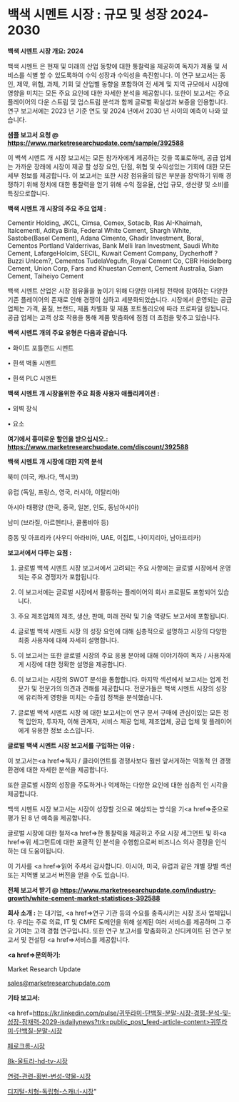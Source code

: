 # 백색 시멘트 시장 : 규모 및 성장 2024-2030

<strong>백색 시멘트 시장 개요: 2024</strong>

백색 시멘트 은 현재 및 미래의 산업 동향에 대한 통찰력을 제공하여 독자가 제품 및 서비스를 식별 할 수 있도록하여 수익 성장과 수익성을 촉진합니다. 이 연구 보고서는 동인, 제약, 위협, 과제, 기회 및 산업별 동향을 포함하여 전 세계 및 지역 규모에서 시장에 영향을 미치는 모든 주요 요인에 대한 자세한 분석을 제공합니다. 또한이 보고서는 주요 플레이어의 다운 스트림 및 업스트림 분석과 함께 글로벌 확실성과 보증을 인용합니다. 연구 보고서에는 2023 년 기준 연도 및 2024 년에서 2030 년 사이의 예측이 나와 있습니다.



<strong>샘플 보고서 요청 @ <a href=https://www.marketresearchupdate.com/sample/392588>https://www.marketresearchupdate.com/sample/392588</a></strong>

이 백색 시멘트 개 시장 보고서는 모든 참가자에게 제공하는 것을 목표로하며, 공급 업체는 가까운 장래에 시장이 제공 할 성장 요인, 단점, 위협 및 수익성있는 기회에 대한 모든 세부 정보를 제공합니다. 이 보고서는 또한 시장 점유율의 많은 부분을 장악하기 위해 경쟁하기 위해 정치에 대한 통찰력을 얻기 위해 수익 점유율, 산업 규모, 생산량 및 소비를 특징으로합니다.



<strong>백색 시멘트 개 시장의 주요 주요 업체 :</strong>

Cementir Holding, JKCL, Cimsa, Cemex, Sotacib, Ras AI-Khaimah, Italcementi, Aditya Birla, Federal White Cement, Shargh White, Sastobe(Basel Cement), Adana Cimento, Ghadir Investment, Boral, Cementos Portland Valderrivas, Bank Melli Iran Investment, Saudi White Cement, LafargeHolcim, SECIL, Kuwait Cement Company, Dycherhoff ?Buzzi Unlcem?, Cementos TudelaVegufn, Royal Cement Co, CBR Heidelberg Cement, Union Corp, Fars and Khuestan Cement, Cement Australia, Siam Cement, Taiheiyo Cement

백색 시멘트 산업은 시장 점유율을 높이기 위해 다양한 마케팅 전략에 참여하는 다양한 기존 플레이어의 존재로 인해 경쟁이 심하고 세분화되었습니다. 시장에서 운영되는 공급 업체는 가격, 품질, 브랜드, 제품 차별화 및 제품 포트폴리오에 따라 프로파일 링됩니다. 공급 업체는 고객 상호 작용을 통해 제품 맞춤화에 점점 더 초점을 맞추고 있습니다.



<strong>백색 시멘트 개의 주요 유형은 다음과 같습니다.</strong>

• 화이트 포틀랜드 시멘트

• 흰색 벽돌 시멘트

• 흰색 PLC 시멘트



<strong>백색 시멘트 개 시장을위한 주요 최종 사용자 애플리케이션 :</strong>

• 외벽 장식

• 요소



<strong>여기에서 흥미로운 할인을 받으십시오.: <a href=https://www.marketresearchupdate.com/discount/392588>https://www.marketresearchupdate.com/discount/392588</a></strong>



<strong>백색 시멘트 개 시장에 대한 지역 분석</strong>

북미 (미국, 캐나다, 멕시코)

유럽 (독일, 프랑스, 영국, 러시아, 이탈리아)

아시아 태평양 (한국, 중국, 일본, 인도, 동남아시아)

남미 (브라질, 아르헨티나, 콜롬비아 등)

중동 및 아프리카 (사우디 아라비아, UAE, 이집트, 나이지리아, 남아프리카)



<strong>보고서에서 다루는 요점 :</strong>

1. 글로벌 백색 시멘트 시장 보고서에서 고려되는 주요 사항에는 글로벌 시장에서 운영되는 주요 경쟁자가 포함됩니다.

2. 이 보고서에는 글로벌 시장에서 활동하는 플레이어의 회사 프로필도 포함되어 있습니다.

3. 주요 제조업체의 제조, 생산, 판매, 미래 전략 및 기술 역량도 보고서에 포함됩니다.

4. 글로벌 백색 시멘트 시장 의 성장 요인에 대해 심층적으로 설명하고 시장의 다양한 최종 사용자에 대해 자세히 설명합니다.

5. 이 보고서는 또한 글로벌 시장의 주요 응용 분야에 대해 이야기하여 독자 / 사용자에게 시장에 대한 정확한 설명을 제공합니다.

6. 이 보고서는 시장의 SWOT 분석을 통합합니다. 마지막 섹션에서 보고서는 업계 전문가 및 전문가의 의견과 견해를 제공합니다. 전문가들은 백색 시멘트 시장의 성장에 유리하게 영향을 미치는 수출입 정책을 분석했습니다.

7. 글로벌 백색 시멘트 시장 에 대한 보고서는이 연구 문서 구매에 관심이있는 모든 정책 입안자, 투자자, 이해 관계자, 서비스 제공 업체, 제조업체, 공급 업체 및 플레이어에게 유용한 정보 소스입니다.



<strong>글로벌 백색 시멘트 시장 보고서를 구입하는 이유 :</strong>

이 보고서는<a href=>독자 / 클</a>라이언트를 경쟁사보다 훨씬 앞서게하는 역동적 인 경쟁 환경에 대한 자세한 분석을 제공합니다.

또한 글로벌 시장의 성장을 주도하거나 억제하는 다양한 요인에 대한 심층적 인 시각을 제공합니다.

백색 시멘트 시장 보고서는 시장이 성장할 것으로 예상되는 방식을 기<a href=>준으로</a> 평가 된 8 년 예측을 제공합니다.

글로벌 시장에 대한 철저<a href=>한 통찰력</a>을 제공하고 주요 시장 세그먼트 및 하<a href=>위 세그</a>먼트에 대한 포괄적 인 분석을 수행함으로써 비즈니스 의사 결정을 인식하는 데 도움이됩니다.

이 기사를 <a href=>읽어 주</a>셔서 감사합니다. 아시아, 미국, 유럽과 같은 개별 장별 섹션 또는 지역별 보고서 버전을 얻을 수도 있습니다.



<strong>전체 보고서 받기 @ <a href=https://www.marketresearchupdate.com/industry-growth/white-cement-market-statistices-392588>https://www.marketresearchupdate.com/industry-growth/white-cement-market-statistices-392588</a></strong>



<strong>회사 소개 :</strong>
는 대기업, <a href=>연구 기</a>관 등의 수요를 충족시키는 시장 조사 업체입니다. 우리는 주로 의료, IT 및 CMFE 도메인을 위해 설계된 여러 서비스를 제공하며 그 주요 기여는 고객 경험 연구입니다. 또한 연구 보고서를 맞춤화하고 신디케이트 된 연구 보고서 및 컨설팅 <a href=>서비</a>스를 제공합니다.



<strong><a href=>문의하기:</a></strong>

Market Research Update

sales@marketresearchupdate.com



<strong>기타 보고서:</strong>

<a href=https://kr.linkedin.com/pulse/귀뚜라미-단백질-분말-시장-경쟁-분석-및-성장-잠재력-2029-isdailynews?trk=public_post_feed-article-content>귀뚜라미-단백질-분말-시장</a>

<a href=https://www.linkedin.com/pulse/페로크롬-시장-규모-및-성장-2023-survey-spotlight-pro-24-analysis-q3bdf/>페로크롬-시장</a>

<a href=https://www.linkedin.com/pulse/8k-울트라-hd-tv-시장-규모-및-성장-2023-market-matrix-musings-analysis-ycaif/>8k-울트라-hd-tv-시장</a>

<a href=https://www.linkedin.com/pulse/연령-관련-황반-변성-약물-시장-규모-및-성장-2023-data-dive-diaries-24-analysis-e7h3f/>연령-관련-황반-변성-약물-시장</a>

<a href=https://www.linkedin.com/pulse/디지털-치형-독립형-스캐너-시장-경쟁-분석-및-성장-잠재력-2030-xfplc/>디지털-치형-독립형-스캐너-시장</a>"
